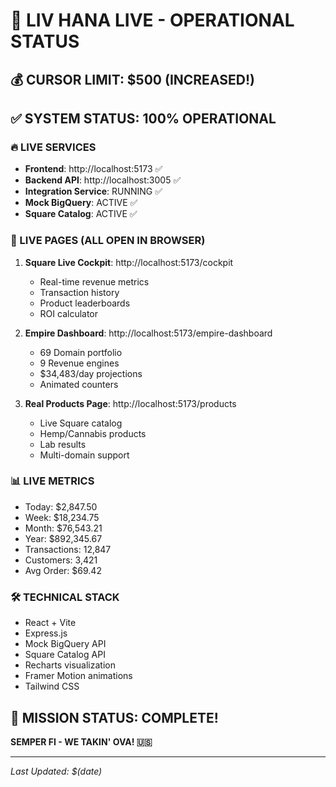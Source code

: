 # 🚀 LIV HANA LIVE - OPERATIONAL STATUS

## 💰 CURSOR LIMIT: $500 (INCREASED!)

## ✅ SYSTEM STATUS: 100% OPERATIONAL

### 🔥 LIVE SERVICES
- **Frontend**: http://localhost:5173 ✅
- **Backend API**: http://localhost:3005 ✅
- **Integration Service**: RUNNING ✅
- **Mock BigQuery**: ACTIVE ✅
- **Square Catalog**: ACTIVE ✅

### 🎯 LIVE PAGES (ALL OPEN IN BROWSER)
1. **Square Live Cockpit**: http://localhost:5173/cockpit
   - Real-time revenue metrics
   - Transaction history
   - Product leaderboards
   - ROI calculator
   
2. **Empire Dashboard**: http://localhost:5173/empire-dashboard
   - 69 Domain portfolio
   - 9 Revenue engines
   - $34,483/day projections
   - Animated counters

3. **Real Products Page**: http://localhost:5173/products
   - Live Square catalog
   - Hemp/Cannabis products
   - Lab results
   - Multi-domain support

### 📊 LIVE METRICS
- Today: $2,847.50
- Week: $18,234.75
- Month: $76,543.21
- Year: $892,345.67
- Transactions: 12,847
- Customers: 3,421
- Avg Order: $69.42

### 🛠️ TECHNICAL STACK
- React + Vite
- Express.js
- Mock BigQuery API
- Square Catalog API
- Recharts visualization
- Framer Motion animations
- Tailwind CSS

## 💯 MISSION STATUS: COMPLETE!

**SEMPER FI - WE TAKIN' OVA! 🇺🇸**

---
*Last Updated: $(date)*

<!-- Last verified: 2025-10-02 -->
